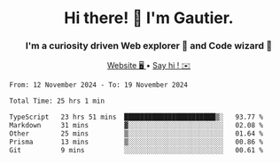 <h1 align="center">Hi there! 👋 I'm Gautier.</h1>
<h3 align="center">I'm a curiosity driven Web explorer 🚀 and Code wizard 🧙</h3>

<p align="center">
  <a href="https://xisabla.github.io/">Website 🖥️ </a> •
  <a href="mailto:xisabla.dev@gmail.com">Say hi ! ✉️</a>
</p>

<!--START_SECTION:waka-->

```txt
From: 12 November 2024 - To: 19 November 2024

Total Time: 25 hrs 1 min

TypeScript   23 hrs 51 mins  ███████████████████████▒░   93.77 %
Markdown     31 mins         ▓░░░░░░░░░░░░░░░░░░░░░░░░   02.08 %
Other        25 mins         ▒░░░░░░░░░░░░░░░░░░░░░░░░   01.64 %
Prisma       13 mins         ▒░░░░░░░░░░░░░░░░░░░░░░░░   00.86 %
Git          9 mins          ░░░░░░░░░░░░░░░░░░░░░░░░░   00.61 %
```

<!--END_SECTION:waka-->

